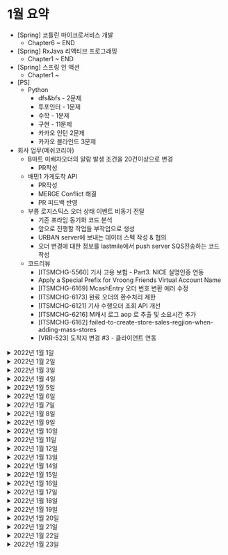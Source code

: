 # 1월 요약
- [Spring] 코틀린 마이크로서비스 개발 
  - Chapter6 ~ END
- [Spring] RxJava 리액티브 프로그래밍 
  - Chapter1 ~ END
- [Spring] 스프링 인 액션
  - Chapter1 ~ 
- [PS] 
  - Python
    - dfs&bfs - 2문제
    - 투포인터 - 1문제
    - 수학 - 1문제
    - 구현 - 11문제
    - 카카오 인턴 2문제
    - 카카오 블라인드 3문제 
- 회사 업무(메쉬코리아)
  - B마트 미배차오더의 알람 발생 조건을 20건이상으로 변경
    - PR작성
  - 배민1 가게도착 API 
    - PR작성
    - MERGE Conflict 해결
    - PR 피드백 반영
  - 부릉 로지스틱스 오더 상태 이벤트 비동기 전달
    - 기존 프라임 동기화 코드 분석
    - 앞으로 진행할 작업들 부작업으로 생성
    - URBAN server에 보내는 데이터 스펙 작성 & 협의
    - 오더 변경에 대한 정보를 lastmile에서 push server SQS전송하는 코드 작성
  - 코드리뷰
    - [ITSMCHG-5560] 기사 고용 보험 - Part3. NICE 실명인증 연동
    - Apply a Special Prefix for Vroong Friends Virtual Account Name
    - [ITSMCHG-6169] McashEntry 오더 번호 변환 에러 수정
    - [ITSMCHG-6173] 완료 오더의 환수처리 제한
    - [ITSMCHG-6121] 기사 수행오더 조회 API 개선
    - [ITSMCHG-6216] M캐시 로그 aop 로 추출 및 소요시간 추가
    - [ITSMCHG-6162] failed-to-create-store-sales-regjion-when-adding-mass-stores
    - [VRR-523] 도착지 변경 #3 - 클라이언트 연동

<details> <summary>2022년 1월 1일</summary>

## 회사 업무

## 개인 공부
- [PS] python
  - 두포인터 알고리즘 1문제
- [Spring] 코틀린 마이크로서비스 개발 
  - 6.리액티브 스프링 데이터 (0% -> 100%) 
  - 7.도커 만들기 (0% -> 100%) 
  - 8.마이크로서비스 확장 (0% -> 100%) 
  - 9.스프링 마이크로서비스 테스트 (0% -> 100%) 

</details>

<details> <summary>2022년 1월 2일</summary>

## 회사 업무

## 개인 공부
- [PS] python
  - 수학 알고리즘 1문제
- [Spring] 코틀린 마이크로서비스 개발 
  - 10.마이크로서비스 모니터링 (0% -> 100%)
  - 11.마이크로서비스 배포 (0% -> 100%)
  - 12.모범사례 (0% -> 100%)
- [Spring] RxJava 리액티브 프로그래밍 
  - 1.RxJava의 기본 (0% -> 50%)

</details>

<details> <summary>2022년 1월 3일</summary>

## 회사 업무
- B마트 미배차오더의 알람 발생 조건을 20건이상으로 변경
  - PR작성
- 배민1 가게도착 API 
  - PR작성 
- 코드리뷰
  - [ITSMCHG-5560] 기사 고용 보험 - Part3. NICE 실명인증 연동

## 개인 공부
- [PS] python
  - 구현 알고리즘 1문제
- [Spring] RxJava 리액티브 프로그래밍 
  - 1.RxJava의 기본 (50% -> 70%)

</details>

<details> <summary>2022년 1월 4일</summary>

## 회사 업무
- 배민1 가게도착 API 
  - MERGE Conflict 해결
- 부릉 로지스틱스 오더 상태 이벤트 비동기 전달
  - 기존 프라임 동기화 코드 분석
  - 앞으로 진행할 작업들 부작업으로 생성
- 코드리뷰
  - [ITSMCHG-6108] Apply a Special Prefix for Vroong Friends Virtual Account Name
  - Hotfix - removeAgent, updateAgent(unemployed)시 고용보험 있는지 확인 유효성

## 개인 공부
- [PS] python
  - 구현 알고리즘 1문제
- [Spring] RxJava 리액티브 프로그래밍 
  - 1.RxJava의 기본 (70% -> 100%)

</details>

<details> <summary>2022년 1월 5일</summary>

## 회사 업무
- 부릉 로지스틱스 오더 상태 이벤트 비동기 전달
  - URBAN server에 보내는 데이터 스펙 작성
- 코드리뷰
  - [ITSMCHG-6169] McashEntry 오더 번호 변환 에러 수정

## 개인 공부
- [PS] python
  - 구현 알고리즘 1문제
- [Spring] RxJava 리액티브 프로그래밍 
  - 2.RxJava를 사용하는 데 필요한 배경 지식 (0% -> 100%)

</details>

<details> <summary>2022년 1월 6일</summary>

## 회사 업무
- 부릉 로지스틱스 오더 상태 이벤트 비동기 전달
  - URBAN server에 보내는 데이터 스펙 협의
- 배민1 가게도착 API
  - PR 피드백 반영
- 코드리뷰
  - [ITSMCHG-6173] 완료 오더의 환수처리 제한
  - [ITSMCHG-6121] 기사 수행오더 조회 API 개선

## 개인 공부
- [PS] python
  - 카카오 인턴 1문제
- [Spring] RxJava 리액티브 프로그래밍 
  - 3.RxJava의 메커니즘 (0% -> 100%)

</details>

<details> <summary>2022년 1월 7일</summary>

## 회사 업무
- 부릉 로지스틱스 오더 상태 이벤트 비동기 전달
  - 오더 변경에 대한 정보를 lastmile에서 push server SQS전송하는 코드 작성
- 배민1 가게도착 API
  - PR 피드백 반영

## 개인 공부
- [PS] python
  - 카카오 인턴 1문제
- [Spring] RxJava 리액티브 프로그래밍 
  - 4.Flowable 과 Oservable의 연산자 (0% -> 40%)

</details>

<details> <summary>2022년 1월 8일</summary>

## 회사 업무

## 개인 공부
- [PS] python
  - 정렬 1문제 
- [Spring] RxJava 리액티브 프로그래밍 
  - 4.Flowable 과 Oservable의 연산자 (40% -> 100%)
  - 5.Processor와 Subject (0% -> 100%)
  - 6.RxJava의 디버깅과 테스트 (0% -> 100%)

</details>

<details> <summary>2022년 1월 9일</summary>

## 회사 업무

## 개인 공부
- [PS] python
  - 구현 1문제 
- [Spring] 스프링 인 액션
  - 1.스프링 시작하기 (0% -> 100%)
  - 2.웹 애플리케이션 개발하기 (0% -> 20%) 

</details>


<details> <summary>2022년 1월 10일</summary>

## 회사 업무
- 부릉 로지스틱스 오더 상태 이벤트 비동기 전달
  - 카프카연동 검토
- 위클리 미팅

## 개인 공부
- [PS] python
  - 구현 1문제 
- [Spring] 스프링 인 액션
  - 2.웹 애플리케이션 개발하기 (20% -> 100%)
  - 3.데이터로 작업하기 (0% -> 100%)

</details>

<details> <summary>2022년 1월 11일</summary>

## 회사 업무
- 부릉 로지스틱스 오더 상태 이벤트 비동기 전달
  - 카프카 연동 검토
  - 카프카 기존 코드 분석
- 코드 리뷰
  - [ITSMCHG-6216] M캐시 로그 aop 로 추출 및 소요시간 추가
  - [ITSMCHG-6162] failed-to-create-store-sales-regjion-when-adding-mass-stores

## 개인 공부
- [PS] python
  - 구현 1문제 

</details>

<details> <summary>2022년 1월 12일</summary>

## 회사 업무
- 부릉 로지스틱스 오더 상태 이벤트 비동기 전달
  - 카프카 오더이벤트 토픽 추가방안 검토 
  - 카프카 produce 기존 코드 분석

## 개인 공부
- [PS] python
  - 구현 1문제 
- [Spring] 스프링 인 액션
  - 4.스프링 시큐리티 (0% -> 100%)

</details>

<details> <summary>2022년 1월 13일</summary>

## 회사 업무
- 부릉 로지스틱스 오더 상태 이벤트 비동기 전달
  - 카프카 produce 기존 코드 분석
  - 카프카 produce 코드 작성

## 개인 공부
- [PS] python
  - 구현 1문제 
- [Spring] 스프링 인 액션
  - 5.구성 속성 사용하기 (0% -> 100%)

</details>

<details> <summary>2022년 1월 14일</summary>

## 회사 업무
- 부릉 로지스틱스 오더 상태 이벤트 비동기 전달
  - 카프카 produce 코드 작성

## 개인 공부
- [PS] python
  - 구현 1문제 

</details>

<details> <summary>2022년 1월 15일</summary>

## 회사 업무

## 개인 공부
- [PS] python
  - 카카오 블라인드 1문제
- [Spring] 스프링 인 액션
  - 6.REST 서비스 생성하기 (0% -> 100%)
  - 7.REST 서비스 사용하기 (0% -> 100%)

</details>

<details> <summary>2022년 1월 16일</summary>

## 회사 업무

## 개인 공부
- [PS] python
  - 카카오 블라인드 2문제
- [Spring] 스프링 인 액션
  - 8.비동기 메시지 전송하기 (0% -> 100%)
  - 9.스프링 통합하기 (0% -> 100%)

</details>

<details> <summary>2022년 1월 17일</summary>

## 회사 업무
- 부릉 로지스틱스 오더 상태 이벤트 비동기 전달
  - 카프카 produce 코드 작성 
  - 이벤트 및 데이터 스펙 재논의 
- 위클리 미팅
- 1:1 미팅 참여
- 고용보험 일차감 PR 설명 미팅 참여
- 코드리뷰
  - [ITSMCHG-6121] 기사 수행오더 조회 API 개선

## 개인 공부
- [PS] python
  - dfs&bfs 문제 2문제 
- [Spring] 스프링 인 액션
  - 10.리액터 개요 (0% -> 100%)

</details>

<details> <summary>2022년 1월 18일</summary>

## 회사 업무
- 라스트마일 풀필먼트 이벤트 스펙 논의
- 부릉 로지스틱스 오더 상태 이벤트 비동기 전달
  - 이벤트 타입 별 스펙 조사 및 작성
  - 카프카 헤더에 다른값들 넣을 수 있을지 검토

## 개인 공부
- [PS] python
  - dfs&bfs 문제 1문제 
- [개인플젝] CherryPick
  - 도메인 용어 정리 및 필드 정리
- [Spring] 스프링 인 액션
  - 11.리액티브 API 개발하기 (0% -> 20%)

</details>

<details> <summary>2022년 1월 19일</summary>

## 회사 업무

## 개인 공부
- [PS] python
  - 구현 문제 1문제 
- [Spring] 스프링 인 액션
  - 11.리액티브 API 개발하기 (20% -> 100%)
  - 12.리액티브 데이터 퍼시스턴스 (0% -> 100%)
  - 13.서비스 탐구하기 (0% -> 50%)

</details>

<details> <summary>2022년 1월 20일</summary>

## 회사 업무
- 부릉 로지스틱스 오더 상태 이벤트 비동기 전달
  - 이벤트 별 스펙 작성
  - 이벤트 별 카프카 전송 코드 작성
- 코드 리뷰
  - [VRR-523] 도착지 변경 #3 - 클라이언트 연동

## 개인 공부
- [PS] python
  - 구현 문제 1문제 
- [개인플젝] order-and-gift-project
  - 프로젝트의 목적 및 기술스택 추가
  - 주문 프로젝트 요구사항 추가


</details>

<details> <summary>2022년 1월 21일</summary>

## 회사 업무
- 부릉 로지스틱스 오더 상태 이벤트 비동기 전달
  - 이벤트 별 카프카 전송 코드 작성
- 라스트마일 기술 정책 회의
- 코드리뷰
  - [VRR-523] 도착지 변경 #3 - 클라이언트 연동
  - mcashTransfer 카운트 inclusive 수정 및 크론 로그 추가

## 개인 공부
- [PS] python
  - 구현 문제 1문제 
- [개인플젝] order-and-gift-project
  - 주문 프로젝트 세팅 
  - Partner 도메인 정의
  - Webflux, Reactive Mongodb 세팅
  - presentation ~ infrastructure layer 까지 Partner 전체적인 작업 
   
</details>

<details> <summary>2022년 1월 22일</summary>

## 회사 업무

## 개인 공부
- [PS] python
  - 구현 문제 1문제 
- [개인플젝] order-and-gift-project
  - Partner 생성 API 버그 수정
  - WebFlux에서 validation 처리 안되는 현상 수정
  - 생겼던 오류와 해결방법 3개 정리
   
</details>

<details> <summary>2022년 1월 23일</summary>

## 회사 업무

## 개인 공부
- [PS] python
  - 구현 문제 1문제 
- [개인플젝] order-and-gift-project
  - Partner 생성 API - mapstruct 도입 및 리팩토링
  - Order 생성 API - (0% -> 50%)
   
</details>